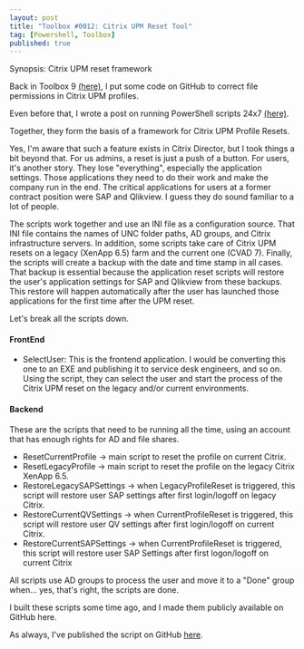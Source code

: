 ```yaml
---
layout: post
title: "Toolbox #0012: Citrix UPM Reset Tool"
tag: [Powershell, Toolbox]
published: true
---
```

Synopsis: Citrix UPM reset framework


Back in Toolbox 9 [(here)](https://www.cloudsparkle.be/2021-07-27-UPMFix/), I put some code on GitHub to correct file permissions in Citrix UPM profiles.

Even before that, I wrote a post on running PowerShell scripts 24x7 [(here)](https://www.cloudsparkle.be/2021-05-06-PowerShellMemory/).

Together, they form the basis of a framework for Citrix UPM Profile Resets.

Yes, I'm aware that such a feature exists in Citrix Director, but I took things a bit beyond that. For us admins, a reset is just a push of a button. For users, it's another story. They lose "everything", especially the application settings. Those applications they need to do their work and make the company run in the end. The critical applications for users at a former contract position were SAP and Qlikview. I guess they do sound familiar to a lot of people.

The scripts work together and use an INI file as a configuration source. That INI file contains the names of UNC folder paths, AD groups, and  Citrix infrastructure servers. In addition, some scripts take care of  Citrix UPM resets on a  legacy (XenApp 6.5) farm and the current one (CVAD 7). Finally, the scripts will create a backup with the date and time stamp in all cases. That backup is essential because the application reset scripts will restore the user's application settings for SAP and Qlikview from these backups. This restore will happen automatically after the user has launched those applications for the first time after the UPM reset.

Let's break all the scripts down.

#### FrontEnd
- SelectUser: This is the frontend application. I would be converting this one to an EXE and publishing it to service desk engineers, and so on. Using the script, they can select the user and start the process of the Citrix UPM reset on the legacy and/or current environments.


#### Backend
These are the scripts that need to be running all the time, using an account that has enough rights for AD and file shares.
- ResetCurrentProfile -> main script to reset the profile on current Citrix.
- ResetLegacyProfile -> main script to reset the profile on the legacy Citrix XenApp 6.5.
- RestoreLegacySAPSettings -> when LegacyProfileReset is triggered, this script will restore user SAP settings after first login/logoff on legacy Citrix.
- RestoreCurrentQVSettings -> when CurrentProfileReset is triggered, this script will restore user QV settings after first login/logoff on current Citrix.
- RestoreCurrentSAPSettings -> when CurrentProfileReset is triggered, this script will restore user SAP Settings after first logon/logoff on current Citrix

All scripts use AD groups to process the user and move it to a "Done" group when... yes, that's right, the scripts are done.

I built these scripts some time ago, and I made them publicly available on GitHub here.



As always, I've published the script on GitHub [here](https://github.com/Cloudsparkle/PS-ADUserRoleProv).

